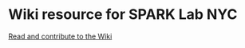 # Wiki resource for SPARK Lab NYC

[Read and contribute to the Wiki](https://github.com/sparklabnyc/resources/wiki)
